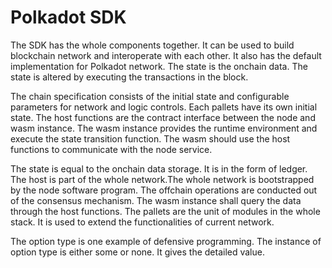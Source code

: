 # Polkadot SDK

The SDK has the whole components together. It can be used to build blockchain network and interoperate with each other. It also has the default implementation for Polkadot network. The state is the onchain data. The state is altered by executing the transactions in the block. 

The chain specification consists of the initial state and configurable parameters for network and logic controls. Each pallets have its own initial state.  The host functions are the contract interface between the node and wasm instance. The wasm instance provides the runtime environment and execute the state transition function. The wasm should use the host functions to communicate with the node service.

The state is equal to the onchain data storage. It is in the form of ledger. The host is part of the whole network.The whole network is bootstrapped by the node software program. The offchain operations are conducted out of the consensus mechanism. The wasm instance shall query the data through the host functions. The pallets are the unit of modules in the whole stack. It is used to extend the functionalities of current network.

The option type is one example of defensive programming. The instance of option type is either some or none. It gives the detailed value. 


